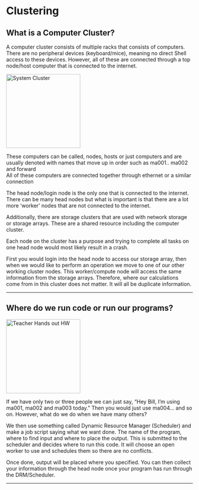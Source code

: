 # Clustering

## What is a Computer Cluster? 
A computer cluster consists of multiple racks that consists of computers. There are no peripheral devices (keyboard/mice), meaning no direct Shell access to these devices. However, all of these are connected through a top node/host computer that is connected to the internet.

<img src="https://external-content.duckduckgo.com/iu/?u=https%3A%2F%2Fimages.wisegeek.com%2Froom-full-of-computer-servers.jpg&f=1&nofb=1" alt="System Cluster" height="200">

These computers can be called, nodes, hosts or just computers and are usually denoted with names that move up in order such as ma001.. ma002 and forward  
All of these computers are connected together through ethernet or a similar connection

The head node/login node is the only one that is connected to the internet. There can be many head nodes but what is important is that there are a lot more ‘worker’ nodes that are not connected to the internet.

Additionally, there are storage clusters that are used with network storage or storage arrays. These are a shared resource including the computer cluster. 

Each node on the cluster has a purpose and trying to complete all tasks on one head node would most likely result in a crash. 

First you would login into the head node to access our storage array, then when we would like to perform an operation we move to one of our other working cluster nodes. This worker/compute node will access the same information from the storage arrays. Therefore, where our calculations come from in this cluster does not matter. It will all be duplicate information. 

---

## Where do we run code or run our programs? 

<img src="https://external-content.duckduckgo.com/iu/?u=http%3A%2F%2Fmedia.gettyimages.com%2Fvideos%2Fhigh-school-teacher-handing-out-assignment-papers-video-id103453686%3Fs%3D640x640&f=1&nofb=1" alt="Teacher Hands out HW" height="200">

If we have only two or three people we can just say, “Hey Bill, I’m using ma001, ma002 and ma003 today.” Then you would just use ma004… and so on. However, what do we do when we have many others?


We then use something called Dynamic Resource Manager (Scheduler) and make a job script saying what we want done. The name of the program, where to find input and where to place the output. This is submitted to the scheduler and decides where to run this code. It will choose an open worker to use and schedules them so there are no conflicts. 


Once done, output will be placed where you specified. You can then collect your information through the head node once your program has run through the DRM/Scheduler.

---
